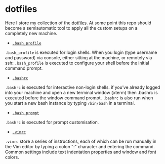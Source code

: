 # dotfiles

Here I store my collection of the [dotfiles](https://wiki.archlinux.org/index.php/Dotfiles). At some point this repo should become a semiautomatic tool to apply all the custom setups on a completely new machine.

- [`.bash_profile`](https://github.com/BasilMinkov/dotfiles/blob/master/.bash_profile)

`.bash_profile` is executed for login shells. When you login (type username and password) via console, either sitting at the machine, or remotely via ssh: `.bash_profile` is executed to configure your shell before the initial command prompt.

- [`.bashrc`](https://github.com/BasilMinkov/dotfiles/blob/master/.bashrc)

`.bashrc` is executed for interactive non-login shells. if you’ve already logged into your machine and open a new terminal window (xterm) then .bashrc is executed before the window command prompt. `.bashrc` is also run when you start a new bash instance by typing `/bin/bash` in a terminal.

- [`.bash_prompt`](https://github.com/BasilMinkov/dotfiles/blob/master/.bash_prompt)

`.bashrc` is executed for prompt customisation. 

- [`.vimrc`](https://github.com/BasilMinkov/dotfiles/blob/master/.vimrc)

`.vimrc` store a series of instructions, each of which can be run manually in the Vim editor by typing a colon ":" character and entering the command. Common settings include text indentation properties and window and font colors.
